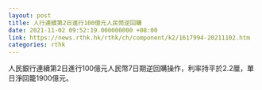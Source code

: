 ```yaml
---
layout: post
title: 人行連續第2日進行100億元人民幣逆回購
date: 2021-11-02 09:52:19.000000000 +08:00
link: https://news.rthk.hk/rthk/ch/component/k2/1617994-20211102.htm
categories: rthk
---
```


人民銀行連續第2日進行100億元人民幣7日期逆回購操作，利率持平於2.2厘，單日淨回籠1900億元。
